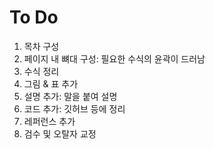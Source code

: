 # To Do

1. 목차 구성
1. 페이지 내 뼈대 구성: 필요한 수식의 윤곽이 드러남
1. 수식 정리
1. 그림 & 표 추가
1. 설명 추가: 말을 붙여 설명
1. 코드 추가: 깃허브 등에 정리
1. 레퍼런스 추가
1. 검수 및 오탈자 교정

